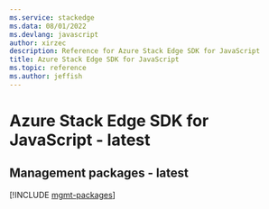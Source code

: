 ```yaml
---
ms.service: stackedge
ms.data: 08/01/2022
ms.devlang: javascript
author: xirzec
description: Reference for Azure Stack Edge SDK for JavaScript
title: Azure Stack Edge SDK for JavaScript
ms.topic: reference
ms.author: jeffish
---
```

# Azure Stack Edge SDK for JavaScript - latest

## Management packages - latest
[!INCLUDE [mgmt-packages](stack-edge-mgmt-index.md)]